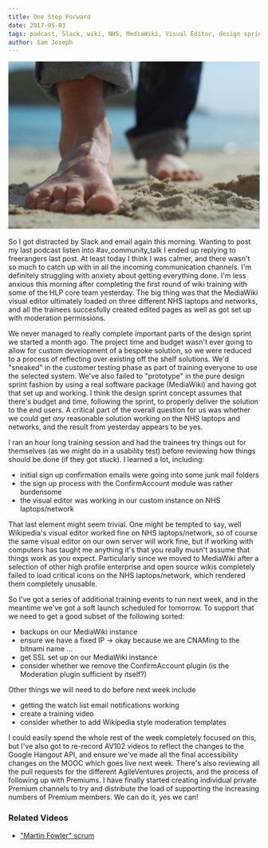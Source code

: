 ```yaml
---
title: One Step Forward
date: 2017-05-03
tags: podcast, Slack, wiki, NHS, MediaWiki, Visual Editor, design sprint
author: Sam Joseph
---
```


![one step](/images/one_step.jpg)

So I got distracted by Slack and email again this morning.  Wanting to post my last podcast listen into #av\_community\_talk I ended up replying to freerangers last post.  At least today I think I was calmer, and there wasn't so much to catch up with in all the incoming communication channels.  I'm definitely struggling with anxiety about getting everything done.  I'm less anxious this morning after completing the first round of wiki training with some of the HLP core team yesterday.  The big thing was that the MediaWiki visual editor ultimately loaded on three different NHS laptops and networks, and all the trainees succesfully created edited pages as well as got set up with moderation permissions.

We never managed to really complete important parts of the design sprint we started a month ago.  The project time and budget wasn't ever going to allow for custom development of a bespoke solution, so we were reduced to a process of reflecting over existing off the shelf solutions.  We'd "sneaked" in the customer testing phase as part of training everyone to use the selected system.  We've also failed to "prototype" in the pure design sprint fashion by using a real software package (MediaWiki) and having got that set up and working.  I think the design sprint concept assumes that there's budget and time, following the sprint, to properly deliver the solution to the end users.  A critical part of the overall question for us was whether we could get *any* reasonable solution working on the NHS laptops and networks, and the result from yesterday appears to be yes.

I ran an hour long training session and had the trainees try things out for themselves (as we might do in a usability test) before reviewing how things should be done (if they got stuck).  I learned a lot, including:

* initial sign up confirmation emails were going into some junk mail folders
* the sign up process with the ConfirmAccount module was rather burdensome
* the visual editor was working in our custom instance on NHS laptops/network

That last element might seem trivial.  One might be tempted to say, well Wikipedia's visual editor worked fine on NHS laptops/network, so of course the same visual editor on our own server will work fine, but if working with computers has taught me anything it's that you really musn't assume that things work as you expect.  Particularly since we moved to MediaWiki after a selection of other high profile enterprise and open source wikis completely failed to load critical icons on the NHS laptops/network, which rendered them completely unusable.

So I've got a series of additional training events to run next week, and in the meantime we've got a soft launch scheduled for tomorrow.  To support that we need to get a good subset of the following sorted:

* backups on our MediaWiki instance
* ensure we have a fixed IP -> okay because we are CNAMing to the bitnami name ...
* get SSL set up on our MediaWiki instance
* consider whether we remove the ConfirmAccount plugin (is the Moderation plugin sufficient by itself?)

Other things we will need to do before next week include

* getting the watch list email notifications working
* create a training video
* consider whether to add Wikipedia style moderation templates

I could easily spend the whole rest of the week completely focused on this, but I've also got to re-record AV102 videos to reflect the changes to the Google Hangout API, and ensure we've made all the final accessibility changes on the MOOC which goes live next week.  There's also reviewing all the pull requests for the different AgileVentures projects, and the process of following up with Premiums. I have finally started creating individual private Premium channels to try and distribute the load of supporting the increasing numbers of Premium members.  We can do it, yes we can!

### Related Videos

* ["Martin Fowler" scrum](https://www.youtube.com/edit?o=U&video_id=4oBrjn-9S3o)
